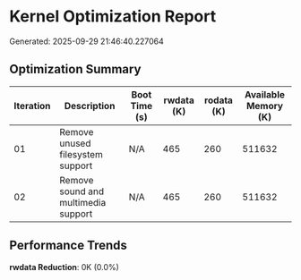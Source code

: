 # Kernel Optimization Report

Generated: 2025-09-29 21:46:40.227064

## Optimization Summary

| Iteration | Description | Boot Time (s) | rwdata (K) | rodata (K) | Available Memory (K) |
|-----------|-------------|---------------|------------|------------|---------------------|
| 01 | Remove unused filesystem support | N/A | 465 | 260 | 511632 |
| 02 | Remove sound and multimedia support | N/A | 465 | 260 | 511632 |

## Performance Trends

**rwdata Reduction**: 0K (0.0%)

